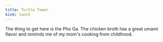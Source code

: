 ```yaml
---
title: Turtle Tower
kind: lunch
---
```

The thing to get here is the Pho Ga. The chicken broth has a great umami flavor and reminds me of my mom's cooking from childhood.
